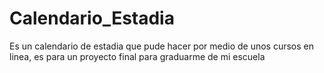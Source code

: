 # Calendario_Estadia
Es un calendario de estadia que pude hacer por medio de unos cursos en linea, es para un proyecto final para graduarme de mi escuela
